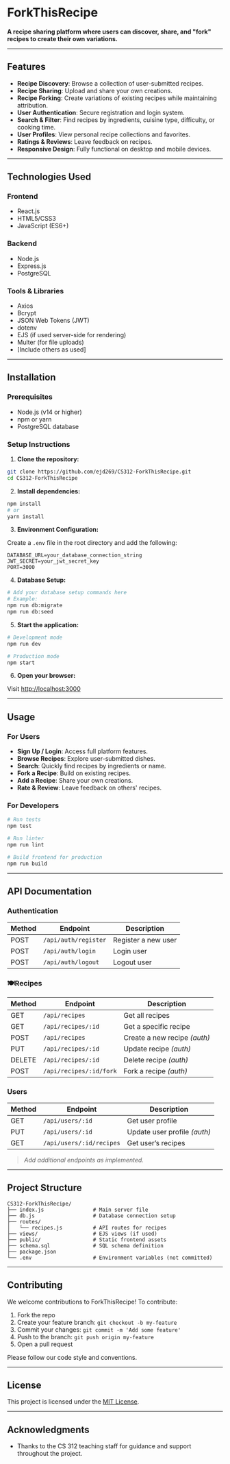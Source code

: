 # ForkThisRecipe

**A recipe sharing platform where users can discover, share, and "fork" recipes to create their own variations.**

---

## Features

- **Recipe Discovery**: Browse a collection of user-submitted recipes.
- **Recipe Sharing**: Upload and share your own creations.
- **Recipe Forking**: Create variations of existing recipes while maintaining attribution.
- **User Authentication**: Secure registration and login system.
- **Search & Filter**: Find recipes by ingredients, cuisine type, difficulty, or cooking time.
- **User Profiles**: View personal recipe collections and favorites.
- **Ratings & Reviews**: Leave feedback on recipes.
- **Responsive Design**: Fully functional on desktop and mobile devices.

---

## Technologies Used

### Frontend
- React.js
- HTML5/CSS3
- JavaScript (ES6+)

### Backend
- Node.js
- Express.js
- PostgreSQL

### Tools & Libraries
- Axios
- Bcrypt
- JSON Web Tokens (JWT)
- dotenv
- EJS (if used server-side for rendering)
- Multer (for file uploads)
- [Include others as used]

---

## Installation

### Prerequisites
- Node.js (v14 or higher)
- npm or yarn
- PostgreSQL database

### Setup Instructions

1. **Clone the repository:**

```bash
git clone https://github.com/ejd269/CS312-ForkThisRecipe.git
cd CS312-ForkThisRecipe
```

2. **Install dependencies:**

```bash
npm install
# or
yarn install
```

3. **Environment Configuration:**

Create a `.env` file in the root directory and add the following:

```
DATABASE_URL=your_database_connection_string
JWT_SECRET=your_jwt_secret_key
PORT=3000
```

4. **Database Setup:**

```bash
# Add your database setup commands here
# Example:
npm run db:migrate
npm run db:seed
```

5. **Start the application:**

```bash
# Development mode
npm run dev

# Production mode
npm start
```

6. **Open your browser:**

Visit [http://localhost:3000](http://localhost:3000)

---

## Usage

### For Users

- **Sign Up / Login**: Access full platform features.
- **Browse Recipes**: Explore user-submitted dishes.
- **Search**: Quickly find recipes by ingredients or name.
- **Fork a Recipe**: Build on existing recipes.
- **Add a Recipe**: Share your own creations.
- **Rate & Review**: Leave feedback on others' recipes.

### For Developers

```bash
# Run tests
npm test

# Run linter
npm run lint

# Build frontend for production
npm run build
```

---

## API Documentation

### Authentication

| Method | Endpoint               | Description              |
|--------|------------------------|--------------------------|
| POST   | `/api/auth/register`   | Register a new user      |
| POST   | `/api/auth/login`      | Login user               |
| POST   | `/api/auth/logout`     | Logout user              |

### 🍽Recipes

| Method | Endpoint                  | Description                      |
|--------|---------------------------|----------------------------------|
| GET    | `/api/recipes`            | Get all recipes                  |
| GET    | `/api/recipes/:id`        | Get a specific recipe            |
| POST   | `/api/recipes`            | Create a new recipe *(auth)*     |
| PUT    | `/api/recipes/:id`        | Update recipe *(auth)*           |
| DELETE | `/api/recipes/:id`        | Delete recipe *(auth)*           |
| POST   | `/api/recipes/:id/fork`   | Fork a recipe *(auth)*           |

### Users

| Method | Endpoint                    | Description                  |
|--------|-----------------------------|------------------------------|
| GET    | `/api/users/:id`            | Get user profile             |
| PUT    | `/api/users/:id`            | Update user profile *(auth)* |
| GET    | `/api/users/:id/recipes`    | Get user’s recipes           |

> *Add additional endpoints as implemented.*

---

## Project Structure

```
CS312-ForkThisRecipe/
├── index.js                # Main server file
├── db.js                   # Database connection setup
├── routes/
│   └── recipes.js          # API routes for recipes
├── views/                  # EJS views (if used)
├── public/                 # Static frontend assets
├── schema.sql              # SQL schema definition
├── package.json
└── .env                    # Environment variables (not committed)
```

---

## Contributing

We welcome contributions to ForkThisRecipe! To contribute:

1. Fork the repo
2. Create your feature branch: `git checkout -b my-feature`
3. Commit your changes: `git commit -m 'Add some feature'`
4. Push to the branch: `git push origin my-feature`
5. Open a pull request

Please follow our code style and conventions.

---

## License

This project is licensed under the [MIT License](LICENSE).

---

## Acknowledgments

- Thanks to the CS 312 teaching staff for guidance and support throughout the project.

